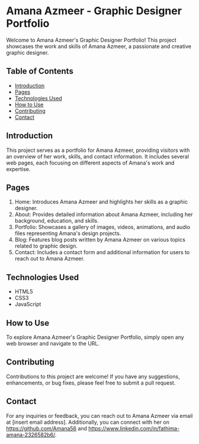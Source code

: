 # Amana Azmeer - Graphic Designer Portfolio

Welcome to Amana Azmeer's Graphic Designer Portfolio! This project showcases the work and skills of Amana Azmeer, a passionate and creative graphic designer.

## Table of Contents
- [Introduction](#introduction)
- [Pages](#pages)
- [Technologies Used](#technologies-used)
- [How to Use](#how-to-use)
- [Contributing](#contributing)
- [Contact](#contact)

## Introduction
This project serves as a portfolio for Amana Azmeer, providing visitors with an overview of her work, skills, and contact information. It includes several web pages, each focusing on different aspects of Amana's work and expertise.

## Pages
1. Home: Introduces Amana Azmeer and highlights her skills as a graphic designer.
2. About: Provides detailed information about Amana Azmeer, including her background, education, and skills.
3. Portfolio: Showcases a gallery of images, videos, animations, and audio files representing Amana's design projects.
4. Blog: Features blog posts written by Amana Azmeer on various topics related to graphic design.
5. Contact: Includes a contact form and additional information for users to reach out to Amana Azmeer.

## Technologies Used
- HTML5
- CSS3
- JavaScript

## How to Use
To explore Amana Azmeer's Graphic Designer Portfolio, simply open any web browser and navigate to the URL.

## Contributing
Contributions to this project are welcome! If you have any suggestions, enhancements, or bug fixes, please feel free to submit a pull request.

## Contact
For any inquiries or feedback, you can reach out to Amana Azmeer via email at [insert email address]. Additionally, you can connect with her on https://github.com/Amana56 and https://www.linkedin.com/in/fathima-amana-2326582b6/.
